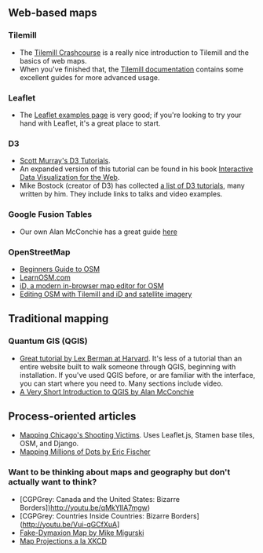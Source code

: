 Web-based maps
--------------

### Tilemill 

- The [Tilemill Crashcourse](http://www.mapbox.com/tilemill/docs/crashcourse/introduction/) is a really nice introduction to Tilemill and the basics of web maps.
- When you've finished that, the [Tilemill documentation](https://www.mapbox.com/tilemill/docs/guides/add-shapefile/) contains some excellent guides for more advanced usage.

### Leaflet
	
- The [Leaflet examples page](http://leafletjs.com/examples.html) is very good; if you're looking to try your hand with Leaflet, it's a great place to start.
	
### D3
	
- [Scott Murray's D3 Tutorials](http://alignedleft.com/tutorials/d3).
- An expanded version of this tutorial can be found in his book [Interactive Data Visualization for the Web](http://chimera.labs.oreilly.com/books/1230000000345).
- Mike Bostock (creator of D3) has collected [a list of D3 tutorials](https://github.com/mbostock/d3/wiki/Tutorials), many written by him. They include links to talks and video examples. 

### Google Fusion Tables

- Our own Alan McConchie has a great guide [here](http://mappingmashups.net/2012/11/29/mapping-with-google-fusion-tables)
	
### OpenStreetMap

- [Beginners Guide to OSM](http://wiki.openstreetmap.org/wiki/Beginners'_guide)
- [LearnOSM.com](http://learnosm.org/en)
- [iD, a modern in-browser map editor for OSM](http://www.mapbox.com/blog/new-map-editor-launches-openstreetmap/)
- [Editing OSM with Tilemill and iD and satellite imagery](http://www.mapbox.com/blog/tracing-landsat8-for-osm/)

Traditional mapping
-------------------

### Quantum GIS (QGIS)

- [Great tutorial by Lex Berman at Harvard](http://maps.cga.harvard.edu/qgis/). It's less of a tutorial than an entire website built to walk someone through QGIS, beginning with installation. If you've used QGIS before, or are familiar with the interface, you can start where you need to. Many sections include video.
- [A Very Short Introduction to QGIS by Alan McConchie](http://mappingmashups.net/2012/11/30/a-very-short-introduction-to-qgis/)


Process-oriented articles
-------------------------

- [Mapping Chicago's Shooting Victims](http://blog.apps.chicagotribune.com/2013/07/15/mapping-chicagos-shooting-victims). Uses Leaflet.js, Stamen base tiles, OSM, and Django.
- [Mapping Millions of Dots by Eric Fischer](http://www.mapbox.com/blog/mapping-millions-of-dots/)


### Want to be thinking about maps and geography but don't actually want to think?

- [CGPGrey: Canada and the United States: Bizarre Borders])http://youtu.be/qMkYlIA7mgw)
- [CGPGrey: Countries Inside Countries: Bizarre Borders](http://youtu.be/Vui-qGCfXuA]
- [Fake-Dymaxion Map by Mike Migurski](http://teczno.com/faumaxion-II)
- [Map Projections a la XKCD](http://xkcd.com/977)
